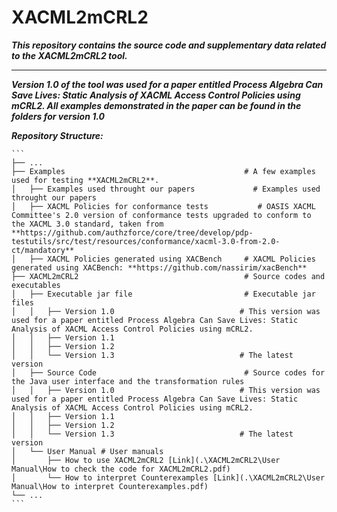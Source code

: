 # XACML2mCRL2
***This repository contains the source code and supplementary data related to the XACML2mCRL2 tool.***
*********************************************

***Version 1.0 of the tool was used for a paper entitled Process Algebra Can Save Lives: Static Analysis of XACML Access Control Policies using mCRL2. All examples demonstrated in the paper can be found in the folders for version 1.0***

***Repository Structure:***

	```
    ├── ...
    ├── Examples                               	        # A few examples used for testing **XACML2mCRL2**.
    │   ├── Examples used throught our papers	          # Examples used throught our papers
    │   ├── XACML Policies for conformance tests	       # OASIS XACML Committee's 2.0 version of conformance tests upgraded to conform to the XACML 3.0 standard, taken from **https://github.com/authzforce/core/tree/develop/pdp-testutils/src/test/resources/conformance/xacml-3.0-from-2.0-ct/mandatory**
    │   ├── XACML Policies generated using XACBench	    # XACML Policies generated using XACBench: **https://github.com/nassirim/xacBench**
	├── XACML2mCRL2	                                    # Source codes and executables
    │   ├── Executable jar file	                        # Executable jar files
	│   │	├── Version 1.0	                           # This version was used for a paper entitled Process Algebra Can Save Lives: Static Analysis of XACML Access Control Policies using mCRL2.
	│   │	├── Version 1.1
	│   │	├── Version 1.2
	│   │	└── Version 1.3	                           # The latest version
    │   ├── Source Code	                                # Source codes for the Java user interface and the transformation rules								
	│   │	├── Version 1.0	                           # This version was used for a paper entitled Process Algebra Can Save Lives: Static Analysis of XACML Access Control Policies using mCRL2.
	│   │	├── Version 1.1
	│   │	├── Version 1.2
	│   │	└── Version 1.3	                           # The latest version
    │   └── User Manual	# User manuals
	│		├── How to use XACML2mCRL2 [Link](.\XACML2mCRL2\User Manual\How to check the code for XACML2mCRL2.pdf)
	│		└── How to interpret Counterexamples [Link](.\XACML2mCRL2\User Manual\How to interpret Counterexamples.pdf)
    └── ...
	```